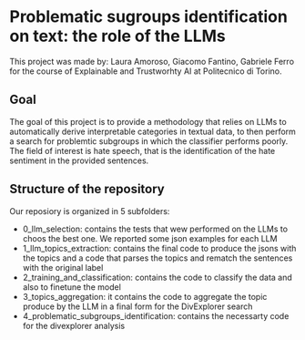 # Problematic sugroups identification on text: the role of the LLMs
This project was made by: Laura Amoroso, Giacomo Fantino, Gabriele Ferro for the course of Explainable and Trustworhty AI at Politecnico di Torino. 


## Goal

The goal of this project is to provide a methodology that relies on LLMs to automatically derive interpretable categories in textual data, to then perform a search for problemtic subgroups in which the classifier performs poorly.
The field of interest is hate speech, that is the identification of the hate sentiment in the provided sentences. 

## Structure of the repository

Our reposiory is organized in 5 subfolders:
- 0_llm_selection: contains the tests that wew performed on the LLMs to choos the best one. We reported some json examples for each LLM
- 1_llm_topics_extraction: contains the final code to produce the jsons with the topics and a code that parses the topics and rematch the sentences with the original label
- 2_training_and_classification: contains the code to classify the data and also to finetune the model
- 3_topics_aggregation: it contains the code to aggregate the topic produce by the LLM in a final form for the DivExplorer search
- 4_problematic_subgroups_identification: contains the necessarty code for the divexplorer analysis

